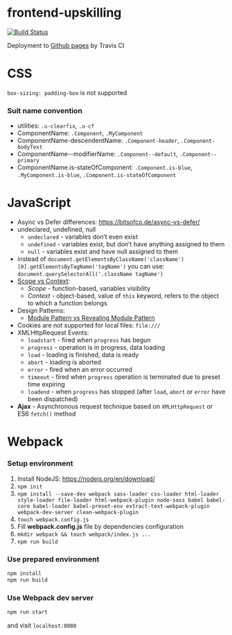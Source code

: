 # frontend-upskilling
[![Build Status](https://travis-ci.org/dgrochowski/frontend-upskilling.svg?branch=master)](https://travis-ci.org/dgrochowski/frontend-upskilling)

Deployment to [Github pages](https://dgrochowski.github.io/frontend/) by Travis CI

# CSS
`box-sizing: padding-box` is not supported

### Suit name convention
- utilities: `.u-clearfix`, `.u-cf`
- ComponentName: `.Component`, `.MyComponent`
- ComponentName-descendentName: `.Component-header`, `.Component-bodyText`
- ComponentName--modifierName: `.Component--default`, `.Component--primary`
- ComponentName.is-stateOfComponent: `.Component.is-blue`, `.MyComponent.is-blue`, `.Component.is-stateOfComponent`

# JavaScript
- Async vs Defer differences: https://bitsofco.de/async-vs-defer/
- undeclared, undefined, null
  - `undeclared` - variables don’t even exist
  - `undefined` - variables exist, but don’t have anything assigned to them
  - `null` - variables exist and have null assigned to them
- instead of `document.getElementsByClassName('className')[0].getElementsByTagName('tagName')` you can use: `document.querySelectorAll('.className tagName')`
- [Scope vs Context](https://blog.kevinchisholm.com/javascript/difference-between-scope-and-context/):
  - *Scope* - function-based, variables visibility
  - *Context* - object-based, value of `this` keyword, refers to the object to which a function belongs
- Design Patterns:
  - [Module Pattern vs Revealing Module Pattern](https://stackoverflow.com/a/22918556)
- Cookies are not supported for local files: `file:///`
- XMLHttpRequest Events:
  - `loadstart` - fired when `progress` has begun
  - `progress` - operation is in progress, data loading
  - `load` - loading is finished, data is ready
  - `abort` - loading is aborted
  - `error` - fired when an error occurred
  - `timeout` - fired when `progress` operation is terminated due to preset time expiring
  - `loadend` - when `progress` has stopped (after `load`, `abort` or `error` have been dispatched)
- **Ajax** - Asynchronous request technique based on `XMLHttpRequest` or ES6 `fetch()` method

# Webpack

### Setup environment
1. Install NodeJS: https://nodejs.org/en/download/
2. `npm init`
3. `npm install --save-dev webpack sass-loader css-loader html-loader style-loader file-loader html-webpack-plugin node-sass babel babel-core babel-loader babel-preset-env extract-text-webpack-plugin webpack-dev-server clean-webpack-plugin`
4. `touch webpack.config.js`
5. Fill **webpack.config.js** file by dependencies configuration
6. `mkdir webpack && touch webpack/index.js ...`
7. `npm run build`

### Use prepared environment
```bash
npm install
npm run build
```

### Use Webpack dev server
```bash
npm run start
```

and visit `localhost:8080`
